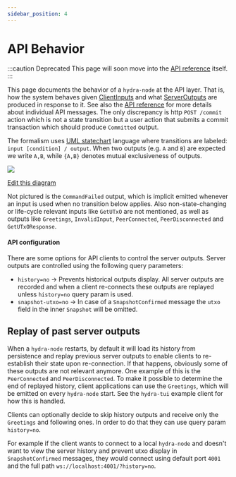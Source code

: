 ```yaml
---
sidebar_position: 4
---
```


# API Behavior

:::caution Deprecated
This page will soon move into the [API reference](/api-reference) itself.
:::

This page documents the behavior of a `hydra-node` at the API layer. That is, how the system behaves given [ClientInputs](pathname:///haddock/hydra-node/Hydra-API-ClientInput.html#t:ClientInput) and what [ServerOutputs](pathname:///haddock/hydra-node/Hydra-API-ServerOutput.html#t:ServerOutput) are produced in response to it. See also the [API reference](/api-reference/) for more details about individual API messages. The only discrepancy is http `POST /commit` action which is not a state transition but a user action that submits a commit transaction which should produce `Committed` output.

The formalism uses [UML statechart](https://en.wikipedia.org/wiki/UML_state_machine) language where transitions are labeled: `input [condition] / output`. When two outputs (e.g. `A` and `B`) are expected we write `A,B`, while `{A,B}` denotes mutual exclusiveness of outputs.

![](https://www.plantuml.com/plantuml/svg/ZP71JW8n48RlVOevge5mvs0mH2CN8RBnGZWKEiWaxNJJ3hfWV7VRBIw87hnrPhvl_-vq54K7sJchjcGGqDMo1uDn7QWMygpKucO9_VujJ9Y4jAK3yIiCsn86y8pQx2i_ziwHAFK3-YrTpQRp2WRhbhvEUl44pOMPr0TYRPDpj_8X9pscf4dCrP_uj4PEz3UNIwNQvcduXEzLav2Fgdb9hkbLpOJVZgVxfgQ0vhCtPrt7hPUnvmq5XwPy9eUChOzeO5WENLXfAtKSduCTubam2feEoh-esUzavcEabSL4BuGSGgrZn0Xw8nZ09DqIu_AqxA8fTQ7tBMxaR75btDsWRTCXtxCGXV_VmuwGpSxPBm00)

[Edit this diagram](https://www.plantuml.com/plantuml/uml/ZP71JW8n48RlVOevge5mvs0mH2CN8RBnGZWKEiWaxNJJ3hfWV7VRBIw87hnrPhvl_-vq54K7sJchjcGGqDMo1uDn7QWMygpKucO9_VujJ9Y4jAK3yIiCsn86y8pQx2i_ziwHAFK3-YrTpQRp2WRhbhvEUl44pOMPr0TYRPDpj_8X9pscf4dCrP_uj4PEz3UNIwNQvcduXEzLav2Fgdb9hkbLpOJVZgVxfgQ0vhCtPrt7hPUnvmq5XwPy9eUChOzeO5WENLXfAtKSduCTubam2feEoh-esUzavcEabSL4BuGSGgrZn0Xw8nZ09DqIu_AqxA8fTQ7tBMxaR75btDsWRTCXtxCGXV_VmuwGpSxPBm00)

Not pictured is the `CommandFailed` output, which is implicit emitted whenever an input is used when no transition below applies. Also non-state-changing or life-cycle relevant inputs like `GetUTxO` are not mentioned, as well as outputs like `Greetings`, `InvalidInput`, `PeerConnected`, `PeerDisconnected` and `GetUTxOResponse`.

#### API configuration

There are some options for API clients to control the server outputs. Server outputs are controlled using the following query parameters:

+ `history=no` -> Prevents historical outputs display. All server outputs are recorded and when a client re-connects these outputs are replayed unless `history=no` query param is used.
+ `snapshot-utxo=no` -> In case of a `SnapshotConfirmed` message the `utxo` field in the inner `Snapshot` will be omitted.

## Replay of past server outputs

When a `hydra-node` restarts, by default it will load its history from persistence and replay previous server outputs to enable clients to re-establish their state upon re-connection. If that happens, obviously some of these outputs are not relevant anymore. One example of this is the `PeerConnected` and `PeerDisconnected`. To make it possible to determine the end of replayed history, client applications can use the `Greetings`, which will be emitted on every `hydra-node` start. See the `hydra-tui` example client for how this is handled.

Clients can optionally decide to skip history outputs and receive only the `Greetings` and following ones. In order to do that they can use query param `history=no`.

For example if the client wants to connect to a local `hydra-node` and doesn't want to view the server history and prevent utxo display in `SnapshotConfirmed` messages, they would connect using default port `4001` and the full path `ws://localhost:4001/?history=no`.
